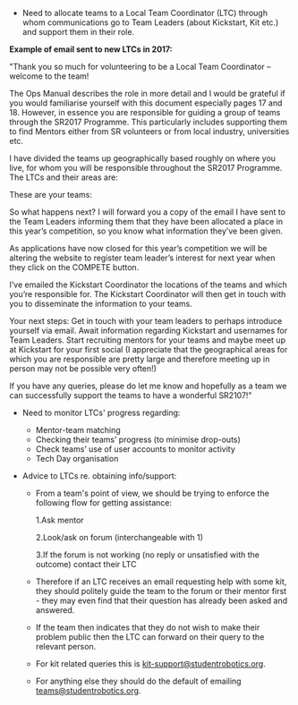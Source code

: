 * Need to allocate teams to a Local Team Coordinator (LTC) through whom communications go to Team Leaders (about Kickstart, Kit etc.) and support them in their role.

**Example of email sent to new LTCs in 2017:**

"Thank you so much for volunteering to be a Local Team Coordinator – welcome to the team!

The Ops Manual describes the role in more detail and I would be grateful if you would familiarise yourself with this document especially pages 17 and 18.  However, in essence you are responsible for guiding a group of teams through the SR2017 Programme.  This particularly includes supporting them to find Mentors either from SR volunteers or from local industry, universities etc.

I have divided the teams up geographically based roughly on where you live, for whom you will be responsible throughout the SR2017 Programme.
The LTCs and their areas are:

These are your teams:

So what happens next?
I will forward you a copy of the email I have sent to the Team Leaders informing them that they have been allocated a place in this year’s competition, so you know what information they’ve been given.

As applications have now closed for this year’s competition we will be altering the website to register team leader’s interest for next year when they click on the COMPETE button.

I’ve emailed the Kickstart Coordinator  the locations of the teams and which you’re responsible for.  The Kickstart Coordinator will then get in touch with you to disseminate the information to your teams.

Your next steps:
Get in touch with your team leaders to perhaps introduce yourself via email.
Await information regarding Kickstart and usernames for Team Leaders.
Start recruiting mentors for your teams and maybe meet up at Kickstart for your first social (I appreciate that the geographical areas for which you are responsible are pretty large and therefore meeting up in person may not be possible very often!)

If you have any queries, please do let me know and hopefully as a team we can successfully support the teams to have a wonderful SR2107!"

* Need to monitor LTCs' progress regarding:
    * Mentor-team matching
    * Checking their teams’ progress (to minimise drop-outs)
    * Check teams’ use of user accounts to monitor activity
    * Tech Day organisation

* Advice to LTCs re. obtaining info/support:

    * From a team's point of view, we should be trying to enforce the following flow for getting assistance:

      1.Ask mentor

      2.Look/ask on forum (interchangeable with 1)

      3.If the forum is not working (no reply or unsatisfied with the outcome) contact their LTC

    * Therefore if an LTC receives an email requesting help with some kit, they should politely guide the team to the forum or their mentor first - they may even find that their question has already been asked and answered. 
    * If the team then indicates that they do not wish to make their problem public then the LTC can forward on their query to the relevant person. 
    * For kit related queries this is kit-support@studentrobotics.org.   
    * For anything else they should do the default of emailing teams@studentrobotics.org.
